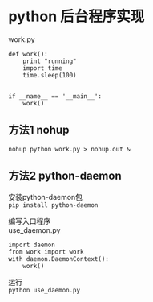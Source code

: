 # python 后台程序实现

work.py

```
def work():
    print "running"
    import time
    time.sleep(100)


if __name__ == '__main__':
    work()

```

## 方法1 nohup

```
nohup python work.py > nohup.out &
```

## 方法2 python-daemon
安装python-daemon包  
`pip install python-daemon`

编写入口程序  
use_daemon.py

```
import daemon
from work import work
with daemon.DaemonContext():
    work()

```
运行  
`python use_daemon.py`

